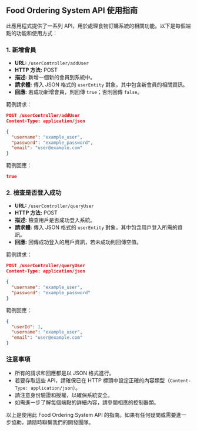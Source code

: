 ## Food Ordering System API 使用指南

此應用程式提供了一系列 API，用於處理食物訂購系統的相關功能。以下是每個端點的功能和使用方式：

### 1. 新增會員

- **URL:** `/userController/addUser`
- **HTTP 方法:** POST
- **描述:** 新增一個新的會員到系統中。
- **請求體:** 傳入 JSON 格式的 `userEntity` 對象，其中包含新會員的相關資訊。
- **回應:** 若成功新增會員，則回傳 `true`；否則回傳 `false`。

範例請求：
```json
POST /userController/addUser
Content-Type: application/json

{
  "username": "example_user",
  "password": "example_password",
  "email": "user@example.com"
}
```

範例回應：
```json
true
```

### 2. 檢查是否登入成功

- **URL:** `/userController/queryUser`
- **HTTP 方法:** POST
- **描述:** 檢查用戶是否成功登入系統。
- **請求體:** 傳入 JSON 格式的 `userEntity` 對象，其中包含用戶登入所需的資訊。
- **回應:** 回傳成功登入的用戶資訊，若未成功則回傳空值。

範例請求：
```json
POST /userController/queryUser
Content-Type: application/json

{
  "username": "example_user",
  "password": "example_password"
}
```

範例回應：
```json
{
  "userId": 1,
  "username": "example_user",
  "email": "user@example.com"
}
```

### 注意事項

- 所有的請求和回應都是以 JSON 格式進行。
- 若要存取這些 API，請確保已在 HTTP 標頭中設定正確的內容類型（`Content-Type: application/json`）。
- 請注意身份驗證和授權，以確保系統安全。
- 如需進一步了解每個端點的詳細內容，請參閱相應的控制器類。

以上是使用此 Food Ordering System API 的指南。如果有任何疑問或需要進一步協助，請隨時聯繫我們的開發團隊。
